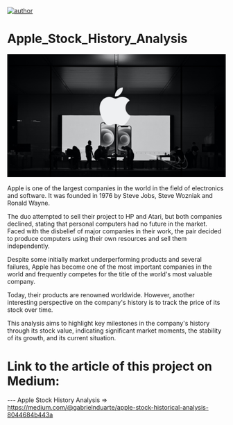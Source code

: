[![author](https://img.shields.io/badge/author-gabrielduarte-red.svg)](https://www.linkedin.com/in/gabriel-duarte-671074146/)

# Apple_Stock_History_Analysis

<p align="center">
  <img src="jimmy-jin-IaDnLLFMqhk-unsplash.jpg" >
</p>

Apple is one of the largest companies in the world in the field of electronics and software. It was founded in 1976 by Steve Jobs, Steve Wozniak and Ronald Wayne.

The duo attempted to sell their project to HP and Atari, but both companies declined, stating that personal computers had no future in the market. Faced with the disbelief of major companies in their work, the pair decided to produce computers using their own resources and sell them independently.

Despite some initially market underperforming products and several failures, Apple has become one of the most important companies in the world and frequently competes for the title of the world's most valuable company.

Today, their products are renowned worldwide. However, another interesting perspective on the company's history is to track the price of its stock over time.

This analysis aims to highlight key milestones in the company's history through its stock value, indicating significant market moments, the stability of its growth, and its current situation.



# Link to the article of this project on Medium:
--- Apple Stock History Analysis => https://medium.com/@gabrielnduarte/apple-stock-historical-analysis-8044684b443a
